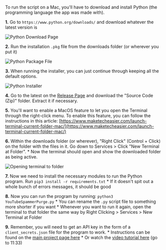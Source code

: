 To run the script on a Mac, you'll have to download and install Python (the programming language the app was made with).

**1.** Go to `https://www.python.org/downloads/` and download whatever the latest version is

![Python Download Page](https://i.imgur.com/8BDvUhZ.png)


**2.** Run the installation `.pkg` file from the downloads folder (or wherever you put it)

![Python Package File](https://i.imgur.com/jT2dXqH.png)


**3.** When running the installer, you can just continue through keeping all the default options.

![Python Installer](https://i.imgur.com/FNB2jtn.png)


**4.** Go to the latest on the [Release Page](https://github.com/ThioJoe/YouTube-Spammer-Purge/releases) and download the "Source Code (Zip)" folder. Extract it if necessary.

**5.** You'll want to enable a MacOS feature to let you open the Terminal through the right-click menu. To enable this feature, you can follow the instructions in this article: [https://www.maketecheasier.com/launch-terminal-current-folder-mac/](https://www.maketecheasier.com/launch-terminal-current-folder-mac/)

**6.** Within the downloads folder (or wherever), "Right Click" (Control + Click) on the folder with the files in it. Go down to Services > Click "New Terminal at Folder". 
	* Now the terminal should open and show the downloaded folder as being active.

![Opening terminal to folder](https://i.imgur.com/uCml3Ej.png)

**7.** Now we need to install the necessary modules to run the Python program. Run `pip3 install -r requirements.txt`
	* If it doesn't spit out a whole bunch of errors messages, it should be good

**8.** Now you can run the program by running: `python3 YouTubeSpammerPurge.py`
	* You can rename the `.py` script file to something more shorter if you want
	* Whenever you want to run it again, open the terminal to that folder the same way by Right Clicking > Services > New Terminal at Folder

**9.** Remember, you will need to get an API key in the form of a `client_secrets.json` file for the program to work. 
	* Instructions can be found on the [main project page here](https://github.com/ThioJoe/YouTube-Spammer-Purge#instructions---obtaining-youtube-api-key)
	* Or watch the [video tutorial here](https://www.youtube.com/watch?v=-vOakOgYLUI&t=693s) (go to 11:33)

